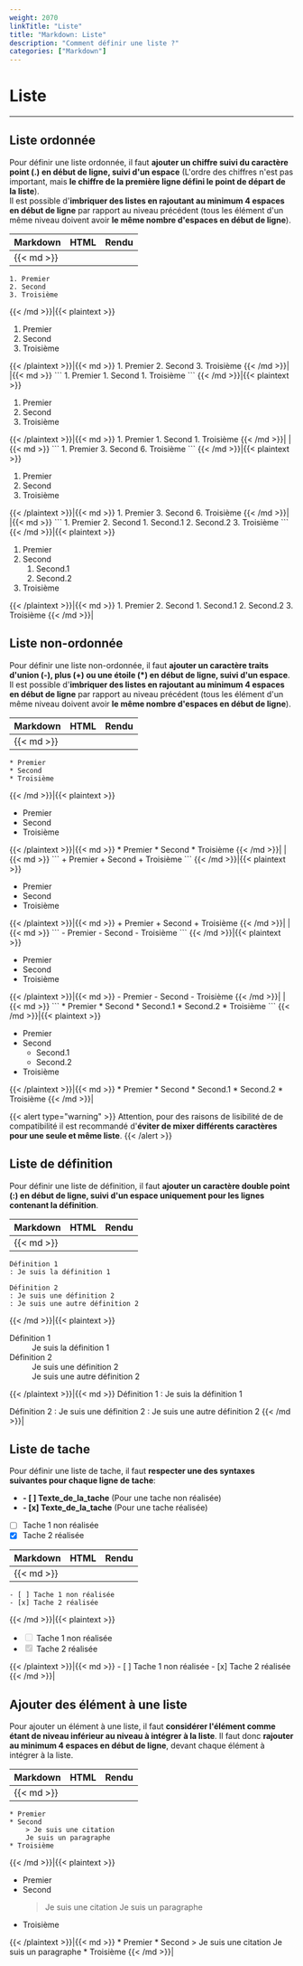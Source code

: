```yaml
---
weight: 2070
linkTitle: "Liste"
title: "Markdown: Liste"
description: "Comment définir une liste ?"
categories: ["Markdown"]
---
```


# Liste
---

## Liste ordonnée

Pour définir une liste ordonnée, il faut **ajouter un chiffre suivi du caractère point (.) en début de ligne, suivi d'un espace** (L'ordre des chiffres n'est pas important, mais **le chiffre de la première ligne défini le point de départ de la liste**).  
Il est possible d'**imbriquer des listes en rajoutant au minimum 4 espaces en début de ligne** par rapport au niveau précédent (tous les élément d'un même niveau doivent avoir **le même nombre d'espaces en début de ligne**).

| Markdown | HTML | Rendu |
| -------- | ---- | ----- |
|{{< md >}}
```
1. Premier
2. Second
3. Troisième
```
{{< /md >}}|{{< plaintext >}}
<ol>
  <li>Premier</li>
  <li>Second</li>
  <li>Troisième</li>
</ol>
{{< /plaintext >}}|{{< md >}}
1. Premier
2. Second
3. Troisième
{{< /md >}}|
|{{< md >}}
```
1. Premier
1. Second
1. Troisième
```
{{< /md >}}|{{< plaintext >}}
<ol>
  <li>Premier</li>
  <li>Second</li>
  <li>Troisième</li>
</ol>
{{< /plaintext >}}|{{< md >}}
1. Premier
1. Second
1. Troisième
{{< /md >}}|
|{{< md >}}
```
1. Premier
3. Second
6. Troisième
```
{{< /md >}}|{{< plaintext >}}
<ol>
  <li>Premier</li>
  <li>Second</li>
  <li>Troisième</li>
</ol>
{{< /plaintext >}}|{{< md >}}
1. Premier
3. Second
6. Troisième
{{< /md >}}|
|{{< md >}}
```
1. Premier
2. Second
    1. Second.1
    2. Second.2
3. Troisième
```
{{< /md >}}|{{< plaintext >}}
<ol>
  <li>Premier</li>
  <li>Second
    <ol>
      <li>Second.1</li>
      <li>Second.2</li>
    </ol>
  </li>
  <li>Troisième</li>
</ol>
{{< /plaintext >}}|{{< md >}}
1. Premier
2. Second
    1. Second.1
    2. Second.2
3. Troisième
{{< /md >}}|

## Liste non-ordonnée

Pour définir une liste non-ordonnée, il faut **ajouter un caractère traits d'union (-), plus (+) ou une étoile (*) en début de ligne, suivi d'un espace**.  
Il est possible d'**imbriquer des listes en rajoutant au minimum 4 espaces en début de ligne** par rapport au niveau précédent (tous les élément d'un même niveau doivent avoir **le même nombre d'espaces en début de ligne**).

| Markdown | HTML | Rendu |
| -------- | ---- | ----- |
|{{< md >}}
```
* Premier
* Second
* Troisième
```
{{< /md >}}|{{< plaintext >}}
<ul>
  <li>Premier</li>
  <li>Second</li>
  <li>Troisième</li>
</ul>
{{< /plaintext >}}|{{< md >}}
* Premier
* Second
* Troisième
{{< /md >}}|
|{{< md >}}
```
+ Premier
+ Second
+ Troisième
```
{{< /md >}}|{{< plaintext >}}
<ul>
  <li>Premier</li>
  <li>Second</li>
  <li>Troisième</li>
</ul>
{{< /plaintext >}}|{{< md >}}
+ Premier
+ Second
+ Troisième
{{< /md >}}|
|{{< md >}}
```
- Premier
- Second
- Troisième
```
{{< /md >}}|{{< plaintext >}}
<ul>
  <li>Premier</li>
  <li>Second</li>
  <li>Troisième</li>
</ul>
{{< /plaintext >}}|{{< md >}}
- Premier
- Second
- Troisième
{{< /md >}}|
|{{< md >}}
```
* Premier
* Second
    * Second.1
    * Second.2
* Troisième
```
{{< /md >}}|{{< plaintext >}}
<ul>
  <li>Premier</li>
  <li>Second
    <ul>
      <li>Second.1</li>
      <li>Second.2</li>
    </ul>
  </li>
  <li>Troisième</li>
</ul>
{{< /plaintext >}}|{{< md >}}
* Premier
* Second
    * Second.1
    * Second.2
* Troisième
{{< /md >}}|

{{< alert type="warning" >}}
Attention, pour des raisons de lisibilité de de compatibilité il est recommandé d'**éviter de mixer différents caractères pour une seule et même liste**.
{{< /alert >}}

## Liste de définition

Pour définir une liste de définition, il faut **ajouter un caractère double point (:) en début de ligne, suivi d'un espace uniquement pour les lignes contenant la définition**.

| Markdown | HTML | Rendu |
| -------- | ---- | ----- |
|{{< md >}}
```
Définition 1
: Je suis la définition 1

Définition 2
: Je suis une définition 2
: Je suis une autre définition 2
```
{{< /md >}}|{{< plaintext >}}
<dl>
  <dt>Définition 1</dt>
  <dd>Je suis la définition 1</dd>
  <dt>Définition 2</dt>
  <dd>Je suis une définition 2</dd>
  <dd>Je suis une autre définition 2</dd>
</dl>
{{< /plaintext >}}|{{< md >}}
Définition 1
: Je suis la définition 1

Définition 2
: Je suis une définition 2
: Je suis une autre définition 2
{{< /md >}}|

## Liste de tache

Pour définir une liste de tache, il faut **respecter une des syntaxes suivantes pour chaque ligne de tache**:

* **- \[ \] Texte_de_la_tache** (Pour une tache non réalisée)
* **- \[x\] Texte_de_la_tache** (Pour une tache réalisée)

- [ ] Tache 1 non réalisée
- [x] Tache 2 réalisée

| Markdown | HTML | Rendu |
| -------- | ---- | ----- |
|{{< md >}}
```
- [ ] Tache 1 non réalisée
- [x] Tache 2 réalisée
```
{{< /md >}}|{{< plaintext >}}
<ul>
  <li><input disabled="" type="checkbox"> Tache 1 non réalisée</li>
  <li><input checked="" disabled="" type="checkbox"> Tache 2 réalisée</li>
</ul>
{{< /plaintext >}}|{{< md >}}
- [ ] Tache 1 non réalisée
- [x] Tache 2 réalisée
{{< /md >}}|

## Ajouter des élément à une liste

Pour ajouter un élément à une liste, il faut **considérer l'élément comme étant de niveau inférieur au niveau à intégrer à la liste**. Il faut donc **rajouter au minimum 4 espaces en début de ligne**, devant chaque élément à intégrer à la liste.

| Markdown | HTML | Rendu |
| -------- | ---- | ----- |
|{{< md >}}
```
* Premier
* Second
    > Je suis une citation
    Je suis un paragraphe
* Troisième
```
{{< /md >}}|{{< plaintext >}}
<ul>
  <li>Premier</li>
  <li>Second
    <blockquote><p>Je suis une citation
      Je suis un paragraphe</p>
    </blockquote>
  </li>
  <li>Troisième</li>
</ul>
{{< /plaintext >}}|{{< md >}}
* Premier
* Second
    > Je suis une citation
    Je suis un paragraphe
* Troisième
{{< /md >}}|
